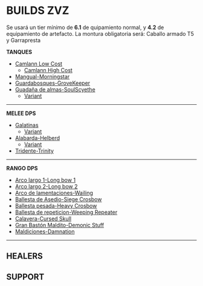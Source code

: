 # BUILDS ZVZ
Se usará un tier mínimo de **6.1** de quipamiento normal, y **4.2** de equipamiento de artefacto.
La montura obligatoria será: Caballo armado T5 y Garrapresta 

**TANQUES**
  * [Camlann Low Cost](https://albiononline.com/en/characterbuilder/solo-builds/view/38643)
    * [Camlann High Cost](https://albiononline.com/en/characterbuilder/solo-builds/view/38536) 
  * [Mangual-Morningstar](https://albiononline.com/en/characterbuilder/solo-builds/view/23887)
  * [Guardabosques-GroveKeeper](https://albiononline.com/en/characterbuilder/solo-builds/view/23900)
  * [Guadaña de almas-SoulScyethe](https://albiononline.com/en/characterbuilder/solo-builds/view/23886)
    * [Variant](https://albiononline.com/en/characterbuilder/solo-builds/view/38537)
---
**MELEE DPS**
 * [Galatinas](https://albiononline.com/en/characterbuilder/solo-builds/view/38538)
    * [Variant](https://albiononline.com/en/characterbuilder/solo-builds/view/38539)
 * [Alabarda-Helberd](https://albiononline.com/en/characterbuilder/solo-builds/view/23890)
   * [Variant](https://albiononline.com/en/characterbuilder/solo-builds/view/38540)
 * [Tridente-Trinity](https://albiononline.com/en/characterbuilder/solo-builds/view/23891)
---
**RANGO DPS**
* [Arco largo 1-Long bow 1](https://albiononline.com/en/characterbuilder/solo-builds/view/23765)
* [Arco largo 2-Long bow 2](https://albiononline.com/en/characterbuilder/solo-builds/view/22345)
* [Arco de lamentaciones-Wailing](https://albiononline.com/en/characterbuilder/solo-builds/view/38541)
* [Ballesta de Asedio-Siege Crosbow](https://albiononline.com/en/characterbuilder/solo-builds/view/23895)
* [Ballesta pesada-Heavy Crosbow](https://albiononline.com/en/characterbuilder/solo-builds/view/38542)
* [Ballesta de repeticion-Weeping Repeater](https://albiononline.com/en/characterbuilder/solo-builds/view/38543)
* [Calavera-Cursed Skull](https://albiononline.com/en/characterbuilder/solo-builds/view/23766)
* [Gran Bastón Maldito-Demonic Stuff](https://albiononline.com/en/characterbuilder/solo-builds/view/22143/updated)
* [Maldiciones-Damnation](https://albiononline.com/en/characterbuilder/solo-builds/view/38544)
---
**HEALERS**
---

**SUPPORT**
---

